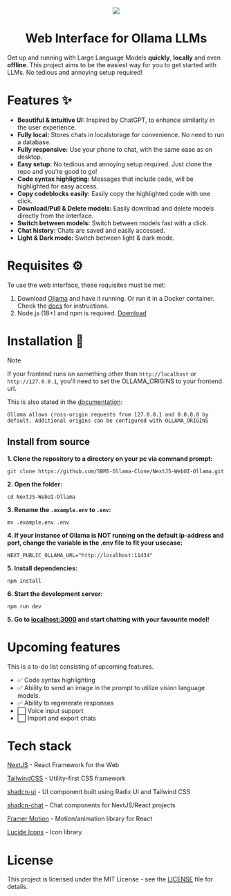 <div align="center">
  <img src="ollama-nextjs-ui.gif">
</div>

<h1 align="center">
  Web Interface for Ollama LLMs
</h1>

Get up and running with Large Language Models **quickly**, **locally** and even **offline**.
This project aims to be the easiest way for you to get started with LLMs. No tedious and annoying setup required!

# Features ✨

- **Beautiful & intuitive UI:** Inspired by ChatGPT, to enhance similarity in the user experience.
- **Fully local:** Stores chats in localstorage for convenience. No need to run a database.
- **Fully responsive:** Use your phone to chat, with the same ease as on desktop.
- **Easy setup:** No tedious and annoying setup required. Just clone the repo and you're good to go!
- **Code syntax highligting:** Messages that include code, will be highlighted for easy access.
- **Copy codeblocks easily:** Easily copy the highlighted code with one click.
- **Download/Pull & Delete models:** Easily download and delete models directly from the interface.
- **Switch between models:** Switch between models fast with a click.
- **Chat history:** Chats are saved and easily accessed.
- **Light & Dark mode:** Switch between light & dark mode.

# Requisites ⚙️

To use the web interface, these requisites must be met:

1. Download [Ollama](https://ollama.com/download) and have it running. Or run it in a Docker container. Check the [docs](https://github.com/ollama/ollama) for instructions.
2. Node.js (18+) and npm is required. [Download](https://nodejs.org/en/download)

# Installation 📖

<!-- [![Packaging status](https://repology.org/badge/vertical-allrepos/nextjs-ollama-llm-ui.svg?columns=3)](https://repology.org/project/nextjs-ollama-llm-ui/versions) -->

<!-- Use a pre-build package from one of the supported package managers to run a local environment of the web interface.
Alternatively you can install from source with the instructions below. -->

> [!NOTE]  
> If your frontend runs on something other than `http://localhost` or `http://127.0.0.1`, you'll need to set the OLLAMA_ORIGINS to your frontend url.
>
> This is also stated in the [documentation](https://github.com/ollama/ollama/blob/main/docs/faq.md#how-do-i-configure-ollama-server):
> 
> `Ollama allows cross-origin requests from 127.0.0.1 and 0.0.0.0 by default. Additional origins can be configured with OLLAMA_ORIGINS`

## Install from source

**1. Clone the repository to a directory on your pc via command prompt:**

```
git clone https://github.com/SBMS-Ollama-Clone/NextJS-WebUI-Ollama.git
```

**2. Open the folder:**

```
cd NextJS-WebUI-Ollama
```

**3. Rename the `.example.env` to `.env`:**

```
mv .example.env .env
```

**4. If your instance of Ollama is NOT running on the default ip-address and port, change the variable in the .env file to fit your usecase:**

```
NEXT_PUBLIC_OLLAMA_URL="http://localhost:11434"
```

**5. Install dependencies:**

```
npm install
```

**6. Start the development server:**

```
npm run dev
```

**5. Go to [localhost:3000](http://localhost:3000) and start chatting with your favourite model!**

# Upcoming features

This is a to-do list consisting of upcoming features.
- ✅ Code syntax highlighting
- ✅ Ability to send an image in the prompt to utilize vision language models.
- ✅ Ability to regenerate responses
- ⬜️ Voice input support
- ⬜️ Import and export chats

# Tech stack

[NextJS](https://nextjs.org/) - React Framework for the Web

[TailwindCSS](https://tailwindcss.com/) - Utility-first CSS framework

[shadcn-ui](https://ui.shadcn.com/) - UI component built using Radix UI and Tailwind CSS

[shadcn-chat](https://github.com/jakobhoeg/shadcn-chat) - Chat components for NextJS/React projects

[Framer Motion](https://www.framer.com/motion/) - Motion/animation library for React

[Lucide Icons](https://lucide.dev/) - Icon library

# License

This project is licensed under the MIT License - see the [LICENSE](LICENSE) file for details.